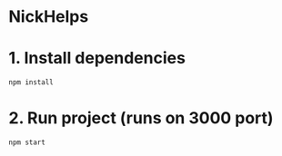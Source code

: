 # NickHelps

# 1. Install dependencies

`npm install`

# 2. Run project (runs on 3000 port)

`npm start`
